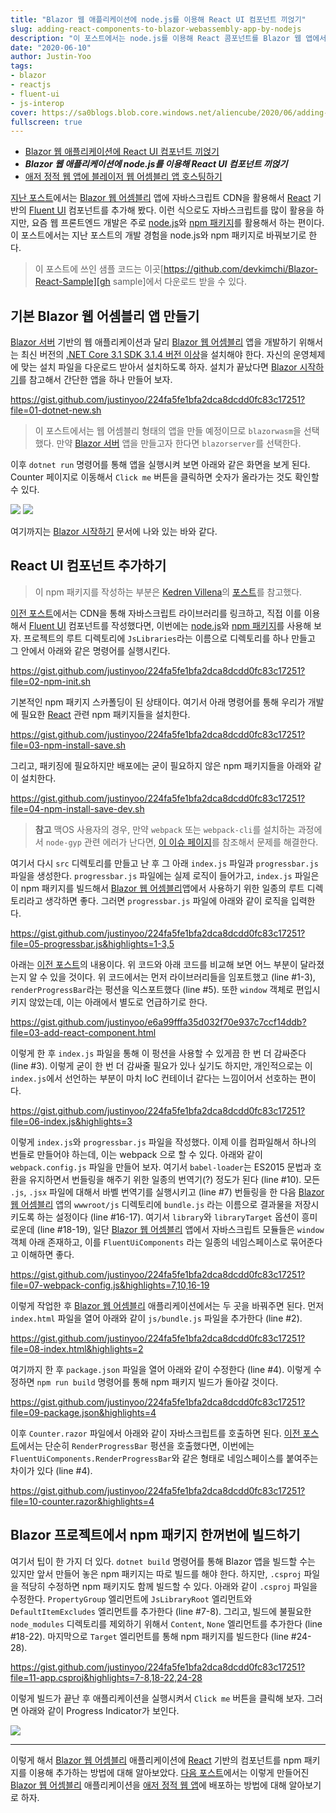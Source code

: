 ```yaml
---
title: "Blazor 웹 애플리케이션에 node.js를 이용해 React UI 컴포넌트 끼얹기"
slug: adding-react-components-to-blazor-webassembly-app-by-nodejs
description: "이 포스트에서는 node.js를 이용해 React 콤포넌트를 Blazor 웹 앱에서 렌더링하는 방법에 대해 알아봅니다."
date: "2020-06-10"
author: Justin-Yoo
tags:
- blazor
- reactjs
- fluent-ui
- js-interop
cover: https://sa0blogs.blob.core.windows.net/aliencube/2020/06/adding-react-components-to-blazor-webassembly-app-by-nodejs-00.png
fullscreen: true
---
```


* [Blazor 웹 애플리케이션에 React UI 컴포넌트 끼얹기][post series 1]
* ***Blazor 웹 애플리케이션에 node.js를 이용해 React UI 컴포넌트 끼얹기***
* [애저 정적 웹 앱에 블레이저 웹 어셈블리 앱 호스팅하기][post series 3]

[지난 포스트][post prev]에서는 [Blazor 웹 어셈블리][blazor wasm] 앱에 자바스크립트 CDN을 활용해서 [React][reactjs] 기반의 [Fluent UI][fluentui] 컴포넌트를 추가해 봤다. 이런 식으로도 자바스크립트를 많이 활용을 하지만, 요즘 웹 프론트엔드 개발은 주로 [node.js][nodejs]와 [npm 패키지][npmjs]를 활용해서 하는 편이다. 이 포스트에서는 지난 포스트의 개발 경험을 node.js와 npm 패키지로 바꿔보기로 한다.

> 이 포스트에 쓰인 샘플 코드는 이곳[https://github.com/devkimchi/Blazor-React-Sample][gh sample]에서 다운로드 받을 수 있다.


## 기본 Blazor 웹 어셈블리 앱 만들기 ##

[Blazor 서버][blazor server] 기반의 웹 애플리케이션과 달리 [Blazor 웹 어셈블리][blazor wasm] 앱을 개발하기 위해서는 최신 버전의 [.NET Core 3.1 SDK 3.1.4 버전 이상][netcore sdk 3.1.4]을 설치해야 한다. 자신의 운영체제에 맞는 설치 파일을 다운로드 받아서 설치하도록 하자. 설치가 끝났다면 [Blazor 시작하기][blazor gettingstarted]를 참고해서 간단한 앱을 하나 만들어 보자.

https://gist.github.com/justinyoo/224fa5fe1bfa2dca8dcdd0fc83c17251?file=01-dotnet-new.sh

> 이 포스트에서는 웹 어셈블리 형태의 앱을 만들 예정이므로 `blazorwasm`을 선택했다. 만약 [Blazor 서버][blazor server] 앱을 만들고자 한다면 `blazorserver`를 선택한다.

이후 `dotnet run` 명령어를 통해 앱을 실행시켜 보면 아래와 같은 화면을 보게 된다. Counter 페이지로 이동해서 `Click me` 버튼을 클릭하면 숫자가 올라가는 것도 확인할 수 있다.

![][image-01]
![][image-02]

여기까지는 [Blazor 시작하기][blazor gettingstarted] 문서에 나와 있는 바와 같다.


## React UI 컴포넌트 추가하기 ##

> 이 npm 패키지를 작성하는 부분은 [Kedren Villena][kedren]의 [포스트][kedren post]를 참고했다.

[이전 포스트][post prev]에서는 CDN을 통해 자바스크립트 라이브러리를 링크하고, 직접 이를 이용해서 [Fluent UI][fluentui] 컴포넌트를 작성했다면, 이번에는 [node.js][nodejs]와 [npm 패키지][npmjs]를 사용해 보자. 프로젝트의 루트 디렉토리에 `JsLibraries`라는 이름으로 디렉토리를 하나 만들고 그 안에서 아래와 같은 명령어를 실행시킨다.

https://gist.github.com/justinyoo/224fa5fe1bfa2dca8dcdd0fc83c17251?file=02-npm-init.sh

기본적인 npm 패키지 스카폴딩이 된 상태이다. 여기서 아래 명령어를 통해 우리가 개발에 필요한 [React][reactjs] 관련 npm 패키지들을 설치한다.

https://gist.github.com/justinyoo/224fa5fe1bfa2dca8dcdd0fc83c17251?file=03-npm-install-save.sh

그리고, 패키징에 필요하지만 배포에는 굳이 필요하지 않은 npm 패키지들을 아래와 같이 설치한다.

https://gist.github.com/justinyoo/224fa5fe1bfa2dca8dcdd0fc83c17251?file=04-npm-install-save-dev.sh

> **참고** 맥OS 사용자의 경우, 만약 `webpack` 또는 `webpack-cli`를 설치하는 과정에서 `node-gyp` 관련 에러가 난다면, [이 이슈 페이지][node-gyp issue]를 참조해서 문제를 해결한다.

여기서 다시 `src` 디렉토리를 만들고 난 후 그 아래 `index.js` 파일과 `progressbar.js` 파일을 생성한다. `progressbar.js` 파일에는 실제 로직이 들어가고, `index.js` 파일은 이 npm 패키지를 빌드해서 [Blazor 웹 어셈블리][blazor wasm]앱에서 사용하기 위한 일종의 루트 디렉토리라고 생각하면 좋다. 그러면 `progressbar.js` 파일에 아래와 같이 로직을 입력한다.

https://gist.github.com/justinyoo/224fa5fe1bfa2dca8dcdd0fc83c17251?file=05-progressbar.js&highlights=1-3,5

아래는 [이전 포스트][post prev]의 내용이다. 위 코드와 아래 코드를 비교해 보면 어느 부분이 달라졌는지 알 수 있을 것이다. 위 코드에서는 먼저 라이브러리들을 임포트했고 (line #1-3), `renderProgressBar`라는 펑션을 익스포트했다 (line #5). 또한 `window` 객체로 편입시키지 않았는데, 이는 아래에서 별도로 언급하기로 한다.

https://gist.github.com/justinyoo/e6a99fffa35d032f70e937c7ccf14ddb?file=03-add-react-component.html

이렇게 한 후 `index.js` 파일을 통해 이 펑션을 사용할 수 있게끔 한 번 더 감싸준다 (line #3). 이렇게 굳이 한 번 더 감싸줄 필요가 있나 싶기도 하지만, 개인적으로는 이 `index.js`에서 선언하는 부분이 마치 IoC 컨테이너 같다는 느낌이어서 선호하는 편이다.

https://gist.github.com/justinyoo/224fa5fe1bfa2dca8dcdd0fc83c17251?file=06-index.js&highlights=3

이렇게 `index.js`와 `progressbar.js` 파일을 작성했다. 이제 이를 컴파일해서 하나의 번들로 만들어야 하는데, 이는 webpack 으로 할 수 있다. 아래와 같이 `webpack.config.js` 파일을 만들어 보자. 여기서 `babel-loader`는 ES2015 문법과 호환을 유지하면서 번들링을 해주기 위한 일종의 번역기(?) 정도가 된다 (line #10). 모든 `.js`, `.jsx` 파일에 대해서 바벨 번역기를 실행시키고 (line #7) 번들링을 한 다음 [Blazor 웹 어셈블리][blazor wasm] 앱의 `wwwroot/js` 디렉토리에 `bundle.js` 라는 이름으로 결과물을 저장시키도록 하는 설정이다 (line #16-17). 여기서 `library`와 `libraryTarget` 옵션이 흥미로운데 (line #18-19), 일단 [Blazor 웹 어셈블리][blazor wasm] 앱에서 자바스크립트 모듈들은 `window` 객체 아래 존재하고, 이를 `FluentUiComponents` 라는 일종의 네임스페이스로 묶어준다고 이해하면 좋다.

https://gist.github.com/justinyoo/224fa5fe1bfa2dca8dcdd0fc83c17251?file=07-webpack-config.js&highlights=7,10,16-19

이렇게 작업한 후 [Blazor 웹 어셈블리][blazor wasm] 애플리케이션에서는 두 곳을 바꿔주면 된다. 먼저 `index.html` 파일을 열어 아래와 같이 `js/bundle.js` 파일을 추가한다 (line #2).

https://gist.github.com/justinyoo/224fa5fe1bfa2dca8dcdd0fc83c17251?file=08-index.html&highlights=2

여기까지 한 후 `package.json` 파일을 열어 아래와 같이 수정한다 (line #4). 이렇게 수정하면 `npm run build` 명령어를 통해 npm 패키지 빌드가 돌아갈 것이다.

https://gist.github.com/justinyoo/224fa5fe1bfa2dca8dcdd0fc83c17251?file=09-package.json&highlights=4

이후 `Counter.razor` 파일에서 아래와 같이 자바스크립트를 호출하면 된다. [이전 포스트][post prev]에서는 단순히 `RenderProgressBar` 펑션을 호출했다면, 이번에는 `FluentUiComponents.RenderProgressBar`와 같은 형태로 네임스페이스를 붙여주는 차이가 있다 (line #4).

https://gist.github.com/justinyoo/224fa5fe1bfa2dca8dcdd0fc83c17251?file=10-counter.razor&highlights=4


## Blazor 프로젝트에서 npm 패키지 한꺼번에 빌드하기 ##

여기서 팁이 한 가지 더 있다. `dotnet build` 명령어를 통해 Blazor 앱을 빌드할 수는 있지만 앞서 만들어 놓은 npm 패키지는 따로 빌드를 해야 한다. 하지만, `.csproj` 파일을 적당히 수정하면 npm 패키지도 함께 빌드할 수 있다. 아래와 같이 `.csproj` 파일을 수정한다. `PropertyGroup` 엘리먼트에 `JsLibraryRoot` 엘리먼트와 `DefaultItemExcludes` 엘리먼트를 추가한다 (line #7-8). 그리고, 빌드에 불필요한 `node_modules` 디렉토리를 제외하기 위해서 `Content`, `None` 엘리먼트를 추가한다 (line #18-22). 마지막으로 `Target` 엘리먼트를 통해 npm 패키지를 빌드한다 (line #24-28).

https://gist.github.com/justinyoo/224fa5fe1bfa2dca8dcdd0fc83c17251?file=11-app.csproj&highlights=7-8,18-22,24-28

이렇게 빌드가 끝난 후 애플리케이션을 실행시켜서 `Click me` 버튼을 클릭해 보자. 그러면 아래와 같이 Progress Indicator가 보인다.

![][image-03]

---

이렇게 해서 [Blazor 웹 어셈블리][blazor wasm] 애플리케이션에 [React][reactjs] 기반의 컴포넌트를 npm 패키지를 이용해 추가하는 방법에 대해 알아보았다. [다음 포스트][post next]에서는 이렇게 만들어진 [Blazor 웹 어셈블리][blazor wasm] 애플리케이션을 [애저 정적 웹 앱][az swa]에 배포하는 방법에 대해 알아보기로 하자.


[image-01]: https://sa0blogs.blob.core.windows.net/aliencube/2020/06/adding-react-components-to-blazor-webassembly-app-by-nodejs-01.png
[image-02]: https://sa0blogs.blob.core.windows.net/aliencube/2020/06/adding-react-components-to-blazor-webassembly-app-by-nodejs-02.png
[image-03]: https://sa0blogs.blob.core.windows.net/aliencube/2020/06/adding-react-components-to-blazor-webassembly-app-by-nodejs-03.png

[gh sample]: https://github.com/devkimchi/Blazor-React-Sample

[post series 1]: /ko/2020/06/03/adding-react-components-to-blazor-webassembly-app/
[post series 2]: /ko/2020/06/10/adding-react-components-to-blazor-webassembly-app-by-nodejs/
[post series 3]: /ko/2020/06/17/hosting-blazor-web-assembly-app-on-azure-static-webapp/

[post prev]: /ko/2020/06/03/adding-react-components-to-blazor-webassembly-app/
[post next]: /ko/2020/06/17/hosting-blazor-web-assembly-app-on-azure-static-webapp/

[kedren]: https://www.linkedin.com/in/kedrenvillena/
[kedren post]: https://medium.com/swlh/using-npm-packages-with-blazor-2b0310279320

[blazor]: https://docs.microsoft.com/ko-kr/aspnet/core/blazor/?view=aspnetcore-3.1&WT.mc_id=aliencubeorg-blog-juyoo
[blazor wasm]: https://docs.microsoft.com/ko-kr/aspnet/core/blazor/?view=aspnetcore-3.1&WT.mc_id=aliencubeorg-blog-juyoo#blazor-webassembly
[blazor server]: https://docs.microsoft.com/ko-kr/aspnet/core/blazor/?view=aspnetcore-3.1&WT.mc_id=aliencubeorg-blog-juyoo#blazor-server
[blazor gettingstarted]: https://docs.microsoft.com/ko-kr/aspnet/core/blazor/get-started?view=aspnetcore-3.1&tabs=visual-studio-code&WT.mc_id=aliencubeorg-blog-juyoo
[blazor js from dotnet]: https://docs.microsoft.com/ko-kr/aspnet/core/blazor/call-javascript-from-dotnet?view=aspnetcore-3.1&WT.mc_id=aliencubeorg-blog-juyoo
[blazor dotnet from js]: https://docs.microsoft.com/ko-kr/aspnet/core/blazor/call-dotnet-from-javascript?view=aspnetcore-3.1&WT.mc_id=aliencubeorg-blog-juyoo
[blazor statemanagement]: https://docs.microsoft.com/ko-kr/aspnet/core/blazor/state-management?view=aspnetcore-3.1&WT.mc_id=aliencubeorg-blog-juyoo

[wasm]: https://webassembly.org/
[reactjs]: https://ko.reactjs.org/
[netcore sdk 3.1.4]: https://dotnet.microsoft.com/download/dotnet-core/3.1?WT.mc_id=aliencubeorg-blog-juyoo#3.1.4
[nodejs]: https://nodejs.org/
[npmjs]: https://www.npmjs.com/

[node-gyp issue]: https://github.com/nodejs/node-gyp/issues/569

[fluentui]: https://developer.microsoft.com/fluentui/?WT.mc_id=aliencubeorg-blog-juyoo
[fluentui progressindicator]: https://developer.microsoft.com/fluentui?WT.mc_id=aliencubeorg-blog-juyoo#/controls/web/progressindicator
[fluentui progressindicator codepen]: https://codepen.io/pen/?&editable=true=https%3A%2F%2Fdeveloper.microsoft.com%2Fen-us%2Ffluentui%3FWT.mc_id%3Daliencubeorg-blog-juyoo

[az swa]: https://docs.microsoft.com/ko-kr/azure/static-web-apps/overview?WT.mc_id=aliencubeorg-blog-juyoo
